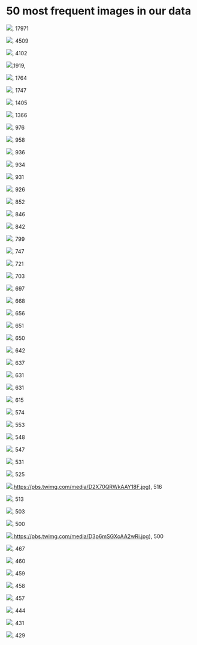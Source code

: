 
# 50 most frequent images in our data

![](https://pbs.twimg.com/ext_tw_video_thumb/1112761186645405696/pu/img/MKoRHWcRS6hvfWMV.jpg), 17971

![](https://pbs.twimg.com/amplify_video_thumb/1110826500759134208/img/CYCnDr9-AwnY-GW6.jpg), 4509

![](https://pbs.twimg.com/ext_tw_video_thumb/1114926237540130816/pu/img/GUvRSAGd3TDyla0v.jpg), 4102

![](https://pbs.twimg.com/media/D3YWRAnWkAED2Ej.jpg),1919,

![](https://pbs.twimg.com/ext_tw_video_thumb/1111023741985845248/pu/img/4ebTR522XBTzoLoO.jpg), 1764

![](https://pbs.twimg.com/media/D1j8TotX0AAiTTx.png), 1747

![](https://pbs.twimg.com/tweet_video_thumb/D1kB1-jX0AAAAA1.jpg), 1405

![](https://pbs.twimg.com/ext_tw_video_thumb/1108377077600915456/pu/img/MToc7YDr1YkTaMg6.jpg), 1366

![](https://pbs.twimg.com/media/D3Ki7gKWsAEQnU5.png), 976

![](https://pbs.twimg.com/media/D12LlRbWoAAAGbE.jpg), 958

![](https://pbs.twimg.com/media/D2QsaqRX0AA_4NJ.jpg), 936

![](https://pbs.twimg.com/media/D2iEwQ_X4AUdPao.jpg), 934

![](https://pbs.twimg.com/amplify_video_thumb/1109501332313001984/img/r05zTTq2LS7p_-mq.jpg), 931

![](https://pbs.twimg.com/media/D3NkuVYWsAA50rh.jpg), 926

![](https://pbs.twimg.com/media/D212EWIWsAAT6yk.jpg), 852

![](https://pbs.twimg.com/media/D3dLThLW4AAW8s0.jpg), 846

![](https://pbs.twimg.com/media/D2FaQWnW0AAtpbA.jpg), 842

![](https://pbs.twimg.com/ext_tw_video_thumb/1110204544536006661/pu/img/YIJUjeKGFOIVdZ2q.jpg), 799

![](https://pbs.twimg.com/media/D1msW1uXgAIoIdf.jpg), 747

![](https://pbs.twimg.com/media/D4C2WhCWsAAtus7.png), 721

![](https://pbs.twimg.com/ext_tw_video_thumb/1101941251190992898/pu/img/0WZwpRmdCC0PtFTb.jpg), 703

![](https://pbs.twimg.com/tweet_video_thumb/D1hUO8VX0AIvK4P.jpg), 697

![](https://pbs.twimg.com/media/D1e820lXgAEphDn.jpg), 668

![](https://pbs.twimg.com/tweet_video_thumb/D35J3JfWkAEWp_2.jpg), 656

![](https://pbs.twimg.com/media/D3ITq_EX0AAOehz.jpg), 651

![](https://pbs.twimg.com/amplify_video_thumb/1072865136598118401/img/_XxtFRUnsUJp3L2H.jpg), 650

![](https://pbs.twimg.com/ext_tw_video_thumb/1114970825860550656/pu/img/RRXrj6U6nCpNSq0k.jpg), 642

![](https://pbs.twimg.com/media/D3OL_GzWwAAesSn.jpg), 637

![](https://pbs.twimg.com/tweet_video_thumb/D1jnZOBWsAEfXgK.jpg), 631

![](https://pbs.twimg.com/media/D3dR6AAWwAA44tL.jpg), 631

![](https://pbs.twimg.com/media/D2-K3A6W0AAUxHt.jpg), 615

![](https://pbs.twimg.com/media/D3fdlamXoAI_mrA.jpg), 574

![](https://pbs.twimg.com/media/D2uxnj2W0AAvc_C.jpg), 553

![](https://pbs.twimg.com/media/D4CWMG7XsAISbeh.jpg), 548

![](https://pbs.twimg.com/ext_tw_video_thumb/1109484261797711872/pu/img/3nmsfs7rDUQMCPuW.jpg), 547

![](https://pbs.twimg.com/ext_tw_video_thumb/1111812148903055360/pu/img/ZYbNM-9iJkAjVjX3.jpg), 531

![](https://pbs.twimg.com/media/D2vFaY-XgAAqfb5.jpg), 525

![](https://pbs.twimg.com/media/D2X70QRXgAAYZcQ.jpg),https://pbs.twimg.com/media/D2X70QRWkAAY18F.jpg), 516

![](https://pbs.twimg.com/ext_tw_video_thumb/1111710605415759875/pu/img/uASUbw2pEbo3TWUz.jpg), 513

![](https://pbs.twimg.com/media/D2IVVSCX0AAgud_.jpg), 503

![](https://pbs.twimg.com/ext_tw_video_thumb/1101134084368142338/pu/img/ZmQWbnGzgARB9Xd1.jpg), 500

![](https://pbs.twimg.com/media/D3p6lNgXoAUWES-.jpg),https://pbs.twimg.com/media/D3p6mSGXoAA2wRi.jpg), 500

![](https://pbs.twimg.com/media/D3QSFWoX4AAfgP6.jpg), 467

![](https://pbs.twimg.com/tweet_video_thumb/D1hhX7ZXgAAavEm.jpg), 460

![](https://pbs.twimg.com/media/D1DpzK4X0AAyG86.jpg), 459

![](https://pbs.twimg.com/ext_tw_video_thumb/1111239886135271425/pu/img/MF_SSbDLjEh-041D.jpg), 458

![](https://pbs.twimg.com/media/D22YIhOW0AAkCBl.jpg), 457

![](https://pbs.twimg.com/media/D26eXpxXQAApktI.jpg), 444

![](https://pbs.twimg.com/media/D1fFWyXXQAIVOhU.jpg), 431

![](https://pbs.twimg.com/media/D2r5NmfX4AIDd73.jpg), 429

